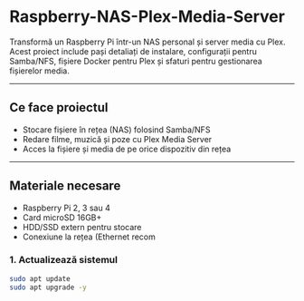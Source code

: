 # Raspberry-NAS-Plex-Media-Server
Transformă un Raspberry Pi într-un NAS personal și server media cu Plex. Acest proiect include pași detaliați de instalare, configurații pentru Samba/NFS, fișiere Docker pentru Plex și sfaturi pentru gestionarea fișierelor media.

---

## Ce face proiectul
- Stocare fișiere în rețea (NAS) folosind Samba/NFS  
- Redare filme, muzică și poze cu Plex Media Server  
- Acces la fișiere și media de pe orice dispozitiv din rețea

---

## Materiale necesare
- Raspberry Pi 2, 3 sau 4  
- Card microSD 16GB+  
- HDD/SSD extern pentru stocare  
- Conexiune la rețea (Ethernet recom

### 1. Actualizează sistemul
```bash
sudo apt update
sudo apt upgrade -y
